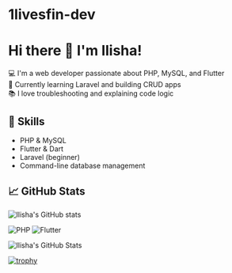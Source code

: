 # 1livesfin-dev
# Hi there 👋 I'm Ilisha!

💻 I'm a web developer passionate about PHP, MySQL, and Flutter  
🚀 Currently learning Laravel and building CRUD apps  
📚 I love troubleshooting and explaining code logic  

## 🔧 Skills
- PHP & MySQL
- Flutter & Dart
- Laravel (beginner)
- Command-line database management

## 📈 GitHub Stats
![Ilisha's GitHub stats](https://github-readme-stats.vercel.app/api?username=1livesfin&show_icons=true&theme=radical)

![PHP](https://img.shields.io/badge/PHP-777BB4?style=for-the-badge&logo=php&logoColor=white)
![Flutter](https://img.shields.io/badge/Flutter-02569B?style=for-the-badge&logo=flutter&logoColor=white)

![Ilisha's GitHub Stats](https://github-readme-stats.vercel.app/api?username=1livesfin&show_icons=true&theme=tokyonight)

[![trophy](https://github-profile-trophy.vercel.app/?username=ilisha-dev)](https://github.com/ryo-ma/github-profile-trophy)
